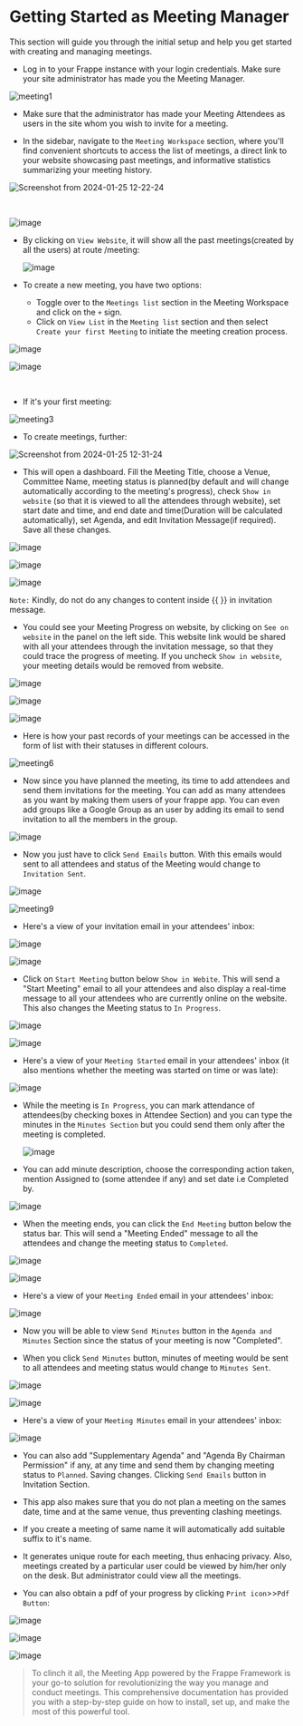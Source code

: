 # Getting Started as Meeting Manager

This section will guide you through the initial setup and help you get started with creating and managing meetings.

- Log in to your Frappe instance with your login credentials. Make sure your site administrator has made you the Meeting Manager.
 
![meeting1](https://github.com/Diya050/meeting/assets/124448340/eaff4230-6b6f-42fc-b873-bb6aad6ff02e)


  
- Make sure that the administrator has made your Meeting Attendees as users in the site whom you wish to invite for a meeting.


- In the sidebar, navigate to the `Meeting Workspace` section, where you'll find convenient shortcuts to access the list of meetings, a direct link to your website showcasing past meetings, and informative statistics summarizing your meeting history.

![Screenshot from 2024-01-25 12-22-24](https://github.com/Diya050/meeting/assets/124448340/b43a6f8e-d084-4b60-a934-b2093552318c)

<br>

![image](https://github.com/Diya050/meeting/assets/124448340/531ae645-88d1-4d14-ac39-69509b4150df)

- By clicking on `View Website`, it will show all the past meetings(created by all the users) at route /meeting:

  ![image](https://github.com/Diya050/meeting/assets/124448340/df787df4-19bb-42e5-ad22-5273cdbee94c)


- To create a new meeting, you have two options:
   - Toggle over to the `Meetings list` section in the Meeting Workspace and click on the `+` sign.
   - Click on `View List` in the `Meeting list` section and then select `Create your first Meeting` to initiate the meeting creation process.

![image](https://github.com/Diya050/meeting/assets/124448340/3bca04ad-cb24-48a1-a3f3-e52bcda13c3d)

![image](https://github.com/Diya050/meeting/assets/124448340/444d4ac1-ca9c-4e10-a554-1d2edfc4a6ab)

<br>

- If it's your first meeting:
  
![meeting3](https://github.com/Diya050/meeting/assets/124448340/a5585bee-012f-4217-8077-bc30f484d9a6)

- To create meetings, further:
  
![Screenshot from 2024-01-25 12-31-24](https://github.com/Diya050/meeting/assets/124448340/cfa135bf-3b69-46a3-9518-55ad13d91bc6)


- This will open a dashboard. Fill the Meeting Title, choose a Venue, Committee Name, meeting status is planned(by default and will change automatically according to the meeting's progress), check `Show in website` (so that it is viewed to all the attendees through website), set start date and time, and end date and time(Duration will be calculated automatically), set Agenda, and edit Invitation Message(if required). Save all these changes.

  
![image](https://github.com/Diya050/meeting/assets/124448340/ef0be91c-8af6-4d3c-9385-c103d662413d)

![image](https://github.com/Diya050/meeting/assets/124448340/3ab1177e-7817-43e1-af97-104e80baa905)

![image](https://github.com/Diya050/meeting/assets/124448340/df727063-912e-4ed2-baaf-51541d733bf4)


`Note:` Kindly, do not do any changes to content inside {{ }} in invitation message.


- You could see your Meeting Progress on website, by clicking on `See on website` in the panel on the left side. This website link would be shared with all your attendees through the invitation message, so that they could trace the progress of meeting. If you uncheck `Show in website`, your meeting details would be removed from website.
  
![image](https://github.com/Diya050/meeting/assets/124448340/c8ac8e89-1f6e-49d7-96c3-f4951fce1d52)

![image](https://github.com/Diya050/meeting/assets/124448340/461f3b2a-0e8c-411e-a36e-0962334ed358)

![image](https://github.com/Diya050/meeting/assets/124448340/85826107-c90e-4b57-8c07-2aaf0b488bd3)

- Here is how your past records of your meetings can be accessed in the form of list with their statuses in different colours.

![meeting6](https://github.com/Diya050/meeting/assets/124448340/dc9766a2-ea11-4ed1-9ebc-349be02cf9b8)



- Now since you have planned the meeting, its time to add attendees and send them invitations for the meeting. You can add as many attendees as you want by making them users of your frappe app. You can even add groups like a Google Group as an user by adding its email to send invitation to all the members in the group.

![image](https://github.com/Diya050/meeting/assets/124448340/c9c2d3f1-670f-4e7c-a77a-0d5208dd28fa)


- Now you just have to click `Send Emails` button. With this emails would sent to all attendees and status of the Meeting would change to `Invitation Sent`.
  
![image](https://github.com/Diya050/meeting/assets/124448340/df727063-912e-4ed2-baaf-51541d733bf4)

![meeting9](https://github.com/Diya050/meeting/assets/124448340/ab396c7a-1cbb-4397-b58d-d38d0a1b6456)



- Here's a view of your invitation email in your attendees' inbox:

![image](https://github.com/Diya050/meeting/assets/124448340/91dfea11-0ddf-40c1-83cb-becbb4bcf7fe)

![image](https://github.com/Diya050/meeting/assets/124448340/567f577a-f64e-478a-ad53-12ce26e6d29c)


- Click on `Start Meeting` button below `Show in Webite`. This will send a "Start Meeting" email to all your attendees and also display a real-time message to all your attendees who are currently online on the website. This also changes the Meeting status to `In Progress`.

![image](https://github.com/Diya050/meeting/assets/124448340/8f717890-92ae-4b03-9e43-7cb3cd0661d7)

![image](https://github.com/Diya050/meeting/assets/124448340/bfccf2d2-5968-4f3b-bb62-9da8f9d0acf4)


- Here's a view of your `Meeting Started` email in your attendees' inbox (it also mentions whether the meeting was started on time or was late):

![image](https://github.com/Diya050/meeting/assets/124448340/bd575709-c428-48f0-b08b-eb592d75dd13)


- While the meeting is `In Progress`, you can mark attendance of attendees(by checking boxes in Attendee Section) and you can type the minutes in the `Minutes Section` but you could send them only after the meeting is completed.

  ![image](https://github.com/Diya050/meeting/assets/124448340/6bd3bc9d-e7f3-434f-9f4a-cce9b73dda77)

- You can add minute description, choose the corresponding action taken, mention Assigned to (some attendee if any) and set date i.e Completed by.

![image](https://github.com/Diya050/meeting/assets/124448340/f382f3cc-48ab-4a64-9aa0-a5c1d52037b8)

- When the meeting ends, you can click the `End Meeting` button below the status bar. This will send a "Meeting Ended" message to all the attendees and change the meeting status to `Completed`.
  
![image](https://github.com/Diya050/meeting/assets/124448340/e822afc2-f9d8-4c66-b2e3-af4797e29346)

![image](https://github.com/Diya050/meeting/assets/124448340/c6696ca9-4ccf-48cf-99f6-1c7d9dc862f6)


- Here's a view of your `Meeting Ended` email in your attendees' inbox:

![image](https://github.com/Diya050/meeting/assets/124448340/15a7be71-89d0-4905-9efc-43dd1f84d4f0)

- Now you will be able to view `Send Minutes` button in the `Agenda and Minutes` Section since the status of your meeting is now "Completed". 

- When you click `Send Minutes` button, minutes of meeting would be sent to all attendees and meeting status would change to `Minutes Sent`.
  
![image](https://github.com/Diya050/meeting/assets/124448340/4ce6d588-1ad8-4bf6-9cbb-3978925d29c1)

![image](https://github.com/Diya050/meeting/assets/124448340/a3ff6f46-77ab-42c4-9afd-df1fef22da6a)


- Here's a view of your `Meeting Minutes` email in your attendees' inbox:
  
![image](https://github.com/Diya050/meeting/assets/124448340/3ff9061f-e4c9-44a9-82b9-bdab1028f496)


- You can also add "Supplementary Agenda" and "Agenda By Chairman Permission" if any, at any time and send them by changing meeting status to `Planned`. Saving changes. Clicking `Send Emails` button in Invitation Section.

- This app also makes sure that you do not plan a meeting on the sames date, time and at the same venue, thus preventing clashing meetings.

- If you create a meeting of same name it will automatically add suitable suffix to it's name.

- It generates unique route for each meeting, thus enhacing privacy. Also, meetings created by a particular user could be viewed by him/her only on the desk. But administrator could view all the meetings.

- You can also obtain a pdf of your progress by clicking `Print icon`>>`Pdf Button`: 

![image](https://github.com/Diya050/meeting/assets/124448340/80d54663-deac-41c4-991d-833a17986ed6)

![image](https://github.com/Diya050/meeting/assets/124448340/1b0fa92c-882e-4458-81eb-6e498807bf2f)

![image](https://github.com/Diya050/meeting/assets/124448340/5f19711a-8771-4812-9722-55551791c67b)

> To clinch it all, the Meeting App powered by the Frappe Framework is your go-to solution for revolutionizing the way you manage and conduct meetings. This comprehensive documentation has provided you with a step-by-step guide on how to install, set up, and make the most of this powerful tool.
